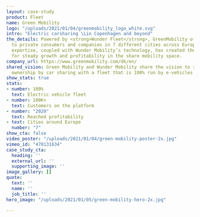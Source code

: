 ```yaml
---
layout: case-study
product: Fleet
name: Green Mobility
logo: "/uploads/2021/01/04/greenmobility_logo_white.svg"
intro: "Electric carsharing \Lin Copenhagen and beyond"
the_details: Powered by <strong>Wunder Fleet</strong>, GreenMobility offers easy transportation
  to private consumers and companies in 7 different cities across Europe. Their operational
  expertise, coupled with Wunder Mobility’s technology, has created the foundation
  for steady growth and profitability in the share mobility space.
company_url: https://www.greenmobility.com/dk/en/
shared_vision: Green Mobility and Wunder Mobility share the vision to replace car
  ownership by car sharing with a fleet that is 100% run by e-vehicles
show_stats: true
stats:
- number: 100%
  text: Electric vehicle fleet
- number: 100K+
  text: Customers on the platform
- number: "2020"
  text: Reached profitability
- text: Cities around Europe
  number: "7"
show_cta: false
video_poster: "/uploads/2021/01/04/green-mobility-poster-2x.jpg"
vimeo_id: "470131634"
case_study_cta:
  heading: ''
  external_url: ''
  supporting_image: ''
image_gallery: []
quote:
  text: ''
  name: ''
  job_title: ''
hero_image: "/uploads/2021/01/05/green-mobility-hero-2x.jpg"

---
```

